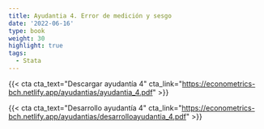 ```yaml
---
title: Ayudantia 4. Error de medición y sesgo
date: '2022-06-16'
type: book
weight: 30
highlight: true
tags:
  - Stata
---
```


{{< cta cta_text="Descargar ayudantía 4" cta_link="https://econometrics-bch.netlify.app/ayudantias/ayudantia_4.pdf" >}}

{{< cta cta_text="Desarrollo ayudantía 4" cta_link="https://econometrics-bch.netlify.app/ayudantias/desarrolloayudantia_4.pdf" >}}


